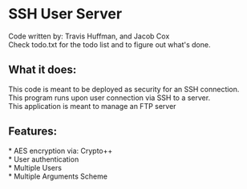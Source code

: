 <h1>SSH User Server</h1>

Code written by: Travis Huffman, and Jacob Cox <br />
Check todo.txt for the todo list and to figure out what's done. <br />

<h2>What it does:</h2>
This code is meant to be deployed as security for an SSH connection. <br />
This program runs upon user connection via SSH to a server. <br />
This application is meant to manage an FTP server <br />

<h2>Features:</h2>
* AES encryption via: Crypto++<br />
* User authentication <br />
* Multiple Users <br />
* Multiple Arguments Scheme <br />
